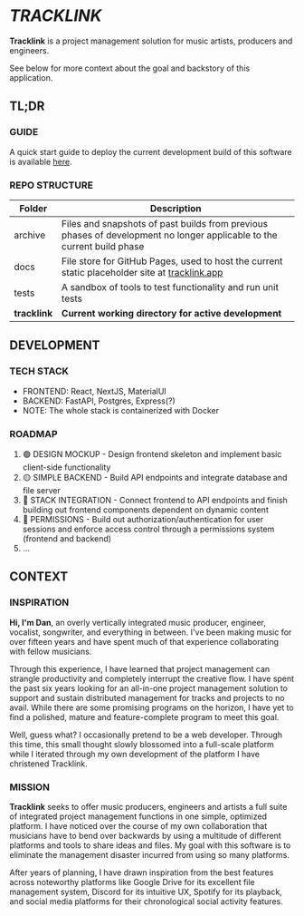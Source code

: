 # *TRACKLINK*

**Tracklink** is a project management solution for music artists, producers and engineers.

See below for more context about the goal and backstory of this application.

## TL;DR

### GUIDE

A quick start guide to deploy the current development build of this software is available [here](./tracklink).

### REPO STRUCTURE
| Folder | Description |
|--|--|
| archive | Files and snapshots of past builds from previous phases of development no longer applicable to the current build phase |
| docs | File store for GitHub Pages, used to host the current static placeholder site at [tracklink.app](https://tracklink.app/) | 
| tests | A sandbox of tools to test functionality and run unit tests |
| **tracklink** | **Current working directory for active development** |

## DEVELOPMENT

### TECH STACK
- FRONTEND: React, NextJS, MaterialUI
- BACKEND: FastAPI, Postgres, Express(?)
- NOTE: The whole stack is containerized with Docker

### ROADMAP
1. 🟢 DESIGN MOCKUP - Design frontend skeleton and implement basic client-side functionality
2. 🟡 SIMPLE BACKEND - Build API endpoints and integrate database and file server
3. 🔴 STACK INTEGRATION - Connect frontend to API endpoints and finish building out frontend components dependent on dynamic content
4. 🔴 PERMISSIONS - Build out authorization/authentication for user sessions and enforce access control through a permissions system (frontend and backend)
5. ...

## CONTEXT

### INSPIRATION

**Hi, I'm Dan**, an overly vertically integrated music producer, engineer, vocalist, songwriter, and everything in between. I've been making music for over fifteen years and have spent much of that experience collaborating with fellow musicians.

Through this experience, I have learned that project management can strangle productivity and completely interrupt the creative flow. I have spent the past six years looking for an all-in-one project management solution to support and sustain distributed management for tracks and projects to no avail. While there are some promising programs on the horizon, I have yet to find a polished, mature and feature-complete program to meet this goal.

Well, guess what? I occasionally pretend to be a web developer. Through this time, this small thought slowly blossomed into a full-scale platform while I iterated through my own development of the platform I have christened Tracklink.

### MISSION

**Tracklink** seeks to offer music producers, engineers and artists a full suite of integrated project management functions in one simple, optimized platform. I have noticed over the course of my own collaboration that musicians have to bend over backwards by using a multitude of different platforms and tools to share ideas and files. My goal with this software is to eliminate the management disaster incurred from using so many platforms.

After years of planning, I have drawn inspiration from the best features across noteworthy platforms like Google Drive for its excellent file management system, Discord for its intuitive UX, Spotify for its playback, and social media platforms for their chronological social activity features.
